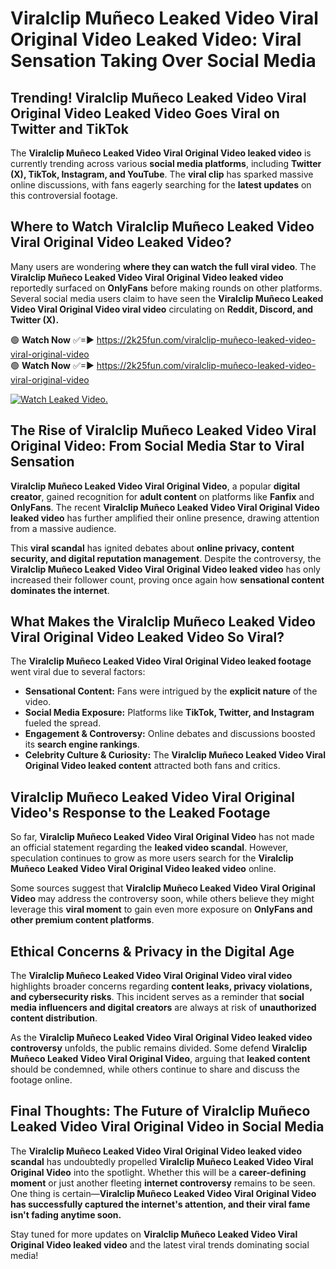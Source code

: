 # Viralclip Muñeco Leaked Video Viral Original Video Leaked Video: Viral Sensation Taking Over Social Media

## **Trending! Viralclip Muñeco Leaked Video Viral Original Video Leaked Video Goes Viral on Twitter and TikTok**
The **Viralclip Muñeco Leaked Video Viral Original Video leaked video** is currently trending across various **social media platforms**, including **Twitter (X), TikTok, Instagram, and YouTube**. The **viral clip** has sparked massive online discussions, with fans eagerly searching for the **latest updates** on this controversial footage.

## **Where to Watch Viralclip Muñeco Leaked Video Viral Original Video Leaked Video?**
Many users are wondering **where they can watch the full viral video**. The **Viralclip Muñeco Leaked Video Viral Original Video leaked video** reportedly surfaced on **OnlyFans** before making rounds on other platforms. Several social media users claim to have seen the **Viralclip Muñeco Leaked Video Viral Original Video viral video** circulating on **Reddit, Discord, and Twitter (X).**

🟢 **Watch Now** ✅=► https://2k25fun.com/viralclip-muñeco-leaked-video-viral-original-video  
🟢 **Watch Now** ✅=► https://2k25fun.com/viralclip-muñeco-leaked-video-viral-original-video  

[![Watch Leaked Video.](https://miro.medium.com/v2/resize:fit:828/format:webp/1*cilzJN44JGOrTw9NJCrNHA.gif "Watch Leaked Video")](https://2k25fun.com/viralclip-muñeco-leaked-video-viral-original-video)

## **The Rise of Viralclip Muñeco Leaked Video Viral Original Video: From Social Media Star to Viral Sensation**
**Viralclip Muñeco Leaked Video Viral Original Video**, a popular **digital creator**, gained recognition for **adult content** on platforms like **Fanfix** and **OnlyFans**. The recent **Viralclip Muñeco Leaked Video Viral Original Video leaked video** has further amplified their online presence, drawing attention from a massive audience.

This **viral scandal** has ignited debates about **online privacy, content security, and digital reputation management**. Despite the controversy, the **Viralclip Muñeco Leaked Video Viral Original Video leaked video** has only increased their follower count, proving once again how **sensational content dominates the internet**.

## **What Makes the Viralclip Muñeco Leaked Video Viral Original Video Leaked Video So Viral?**
The **Viralclip Muñeco Leaked Video Viral Original Video leaked footage** went viral due to several factors:
- **Sensational Content:** Fans were intrigued by the **explicit nature** of the video.
- **Social Media Exposure:** Platforms like **TikTok, Twitter, and Instagram** fueled the spread.
- **Engagement & Controversy:** Online debates and discussions boosted its **search engine rankings**.
- **Celebrity Culture & Curiosity:** The **Viralclip Muñeco Leaked Video Viral Original Video leaked content** attracted both fans and critics.

## **Viralclip Muñeco Leaked Video Viral Original Video's Response to the Leaked Footage**
So far, **Viralclip Muñeco Leaked Video Viral Original Video** has not made an official statement regarding the **leaked video scandal**. However, speculation continues to grow as more users search for the **Viralclip Muñeco Leaked Video Viral Original Video leaked video** online.

Some sources suggest that **Viralclip Muñeco Leaked Video Viral Original Video** may address the controversy soon, while others believe they might leverage this **viral moment** to gain even more exposure on **OnlyFans and other premium content platforms**.

## **Ethical Concerns & Privacy in the Digital Age**
The **Viralclip Muñeco Leaked Video Viral Original Video viral video** highlights broader concerns regarding **content leaks, privacy violations, and cybersecurity risks**. This incident serves as a reminder that **social media influencers and digital creators** are always at risk of **unauthorized content distribution**.

As the **Viralclip Muñeco Leaked Video Viral Original Video leaked video controversy** unfolds, the public remains divided. Some defend **Viralclip Muñeco Leaked Video Viral Original Video**, arguing that **leaked content** should be condemned, while others continue to share and discuss the footage online.

## **Final Thoughts: The Future of Viralclip Muñeco Leaked Video Viral Original Video in Social Media**
The **Viralclip Muñeco Leaked Video Viral Original Video leaked video scandal** has undoubtedly propelled **Viralclip Muñeco Leaked Video Viral Original Video** into the spotlight. Whether this will be a **career-defining moment** or just another fleeting **internet controversy** remains to be seen. One thing is certain—**Viralclip Muñeco Leaked Video Viral Original Video has successfully captured the internet's attention, and their viral fame isn't fading anytime soon.**

Stay tuned for more updates on **Viralclip Muñeco Leaked Video Viral Original Video leaked video** and the latest viral trends dominating social media!